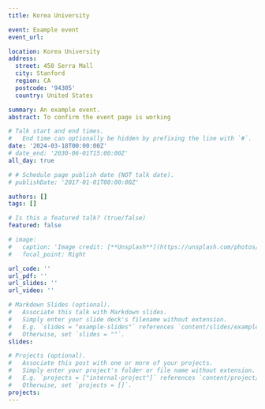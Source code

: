 ```yaml
---
title: Korea University

event: Example event
event_url: 

location: Korea University
address:
  street: 450 Serra Mall
  city: Stanford
  region: CA
  postcode: '94305'
  country: United States

summary: An example event.
abstract: To confirm the event page is working

# Talk start and end times.
#   End time can optionally be hidden by prefixing the line with `#`.
date: '2024-03-18T00:00:00Z'
# date_end: '2030-06-01T15:00:00Z'
all_day: true

# # Schedule page publish date (NOT talk date).
# publishDate: '2017-01-01T00:00:00Z'

authors: []
tags: []

# Is this a featured talk? (true/false)
featured: false

# image:
#   caption: 'Image credit: [**Unsplash**](https://unsplash.com/photos/bzdhc5b3Bxs)'
#   focal_point: Right

url_code: ''
url_pdf: ''
url_slides: ''
url_video: ''

# Markdown Slides (optional).
#   Associate this talk with Markdown slides.
#   Simply enter your slide deck's filename without extension.
#   E.g. `slides = "example-slides"` references `content/slides/example-slides.md`.
#   Otherwise, set `slides = ""`.
slides:

# Projects (optional).
#   Associate this post with one or more of your projects.
#   Simply enter your project's folder or file name without extension.
#   E.g. `projects = ["internal-project"]` references `content/project/deep-learning/index.md`.
#   Otherwise, set `projects = []`.
projects:
---
```

